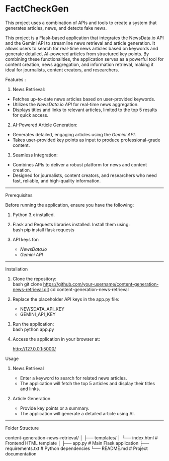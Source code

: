 # FactCheckGen
This project uses a combination of APIs and tools to create a system that generates articles, news, and detects fake news.

This project is a Flask-based application that integrates the NewsData.io API and the Gemini API to streamline news retrieval and article generation. It allows users to search for real-time news articles based on keywords and generate detailed, AI-powered articles from structured key points. By combining these functionalities, the application serves as a powerful tool for content creation, news aggregation, and information retrieval, making it ideal for journalists, content creators, and researchers.

 Features  :

 1. News Retrieval:
- Fetches up-to-date news articles based on user-provided keywords.  
- Utilizes the *NewsData.io API* for real-time news aggregation.  
- Displays titles and links to relevant articles, limited to the top 5 results for quick access.  

2. AI-Powered Article Generation:
- Generates detailed, engaging articles using the *Gemini API*.  
- Takes user-provided key points as input to produce professional-grade content.  

3. Seamless Integration:
- Combines APIs to deliver a robust platform for news and content creation.  
- Designed for journalists, content creators, and researchers who need fast, reliable, and high-quality information.  

---

Prerequisites  

Before running the application, ensure you have the following:  
1. Python 3.x installed.  
2. Flask and Requests libraries installed. Install them using:  
   bash
   pip install flask requests
   
3. API keys for:  
   - *NewsData.io*  
   - *Gemini API*  

---

Installation  

1. Clone the repository:  
   bash
   git clone https://github.com/your-username/content-generation-news-retrieval.git
   cd content-generation-news-retrieval
     

2. Replace the placeholder API keys in the app.py file:  
   - NEWSDATA_API_KEY  
   - GEMINI_API_KEY  

3. Run the application:  
   bash
   python app.py
     

4. Access the application in your browser at:  
   
   http://127.0.0.1:5000/

   
 Usage  

1. News Retrieval
   - Enter a keyword to search for related news articles.  
   - The application will fetch the top 5 articles and display their titles and links.  

2. Article Generation  
   - Provide key points or a summary.  
   - The application will generate a detailed article using AI.  

---

Folder Structure  


content-generation-news-retrieval/
│
├── templates/
│   └── index.html          # Frontend HTML template
│
├── app.py                  # Main Flask application
├── requirements.txt        # Python dependencies
└── README.md               # Project documentation
  





